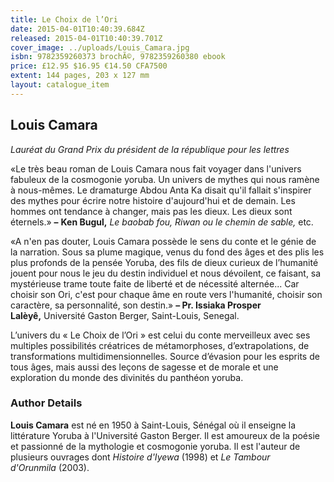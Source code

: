 ```yaml
---
title: Le Choix de l’Ori
date: 2015-04-01T10:40:39.684Z
released: 2015-04-01T10:40:39.701Z
cover_image: ../uploads/Louis_Camara.jpg
isbn: 9782359260373 brochÃ©, 9782359260380 ebook
price: £12.95 $16.95 €14.50 CFA7500
extent: 144 pages, 203 x 127 mm
layout: catalogue_item
---
```

## Louis Camara

*Lauréat du Grand Prix du président de la république pour les lettres*

«Le très beau roman de Louis Camara nous fait voyager dans l'univers fabuleux de la cosmogonie yoruba. Un univers de mythes qui nous ramène à nous-mêmes. Le dramaturge Abdou Anta Ka disait qu'il fallait s'inspirer des mythes pour écrire notre histoire d'aujourd'hui et de demain. Les hommes ont tendance à changer, mais pas les dieux. Les dieux sont éternels.» **–** **Ken Bugul,** *Le baobab fou, Riwan ou le chemin de sable,* etc.

«A n'en pas douter, Louis Camara possède le sens du conte et le génie de la narration. Sous sa plume magique, venus du fond des âges et des plis les plus profonds de la pensée Yoruba, des fils de dieux curieux de l’humanité jouent pour nous le jeu du destin individuel et nous dévoilent, ce faisant, sa mystérieuse trame toute faite de liberté et de nécessité alternée... Car choisir son Ori, c'est pour chaque âme en route vers l'humanité, choisir son caractère, sa personnalité, son destin.» **– Pr. Issiaka Prosper Lalèyê,** Université Gaston Berger, Saint-Louis, Senegal.

L’univers du « Le Choix de l’Ori » est celui du conte merveilleux avec ses multiples possibilités créatrices de métamorphoses, d’extrapolations, de transformations multidimensionnelles. Source d’évasion pour les esprits de tous âges, mais aussi des leçons de sagesse et de morale et une exploration du monde des divinités du panthéon yoruba.

### Author Details

**Louis Camara** est né en 1950 à Saint-Louis, Sénégal où il enseigne la littérature Yoruba à l'Université Gaston Berger. Il est amoureux de la poésie et passionné de la mythologie et cosmogonie yoruba. Il est l'auteur de plusieurs ouvrages dont *Histoire d'Iyewa* (1998) et *Le Tambour d'Orunmila* (2003).